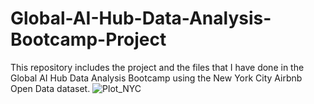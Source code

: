 # Global-AI-Hub-Data-Analysis-Bootcamp-Project
This repository includes the project and the files that I have done in the Global AI Hub Data Analysis Bootcamp using the New York City Airbnb Open Data dataset.
![Plot_NYC](https://github.com/enesyurt/Global-AI-Hub-Data-Analysis-Bootcamp-Project/assets/95574332/7f271676-e5d8-48ee-9330-c5158c23e5e3)
